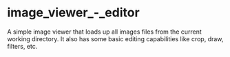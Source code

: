 # image_viewer_-_editor
A simple image viewer that loads up all images files from the current working directory. It also has some basic editing capabilities like crop, draw, filters, etc.
